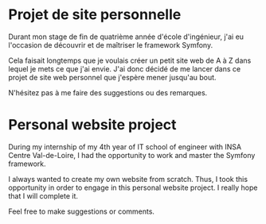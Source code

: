# Projet de site personnelle

Durant mon stage de fin de quatrième année d'école d'ingénieur, j'ai eu l'occasion de découvrir et de maîtriser le framework Symfony.

Cela faisait longtemps que je voulais créer un petit site web de A à Z dans lequel je mets ce que j'ai envie. J'ai donc décidé de me lancer dans ce projet de site web personnel que j'espère mener jusqu'au bout.

N'hésitez pas à me faire des suggestions ou des remarques.

# Personal website project

During my internship of my 4th year of IT school of engineer with INSA Centre Val-de-Loire, I had the opportunity to work and master the Symfony framework.

I always wanted to create my own website from scratch. Thus, I took this opportunity in order to engage in this personal website project. I really hope that I will complete it.

Feel free to make suggestions or comments.
